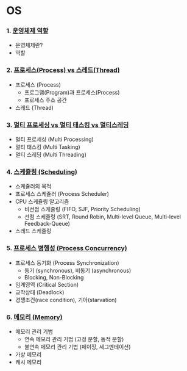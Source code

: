 # OS

### 1. [운영체제 역할](https://github.com/lja9702/CS_for_noob/blob/noob/OS/OS_Role.md)

- 운영체제란?
- 역할

### 2. [프로세스(Process) vs 스레드(Thread)](https://github.com/lja9702/CS_for_noob/blob/noob/OS/Process_Thread.md)

- 프로세스 (Process)
  - 프로그램(Program)과 프로세스(Process)
  - 프로세스 주소 공간
- 스레드 (Thread)

### 3. [멀티 프로세싱 vs 멀티 태스킹 vs 멀티스레딩](https://github.com/lja9702/CS_for_noob/blob/noob/OS/multi-processing_tasking_threading.md)

- 멀티 프로세싱 (Multi Processing)
- 멀티 태스킹 (Multi Tasking)
- 멀티 스레딩 (Multi Threading)

### 4. [스케쥴링 (Scheduling)](https://github.com/lja9702/CS_for_noob/blob/noob/OS/scheduling.md)

- 스케쥴러의 목적
- 프로세스 스케쥴러 (Process Scheduler)
- CPU 스케쥴링 알고리즘
  - 비선점 스케쥴링 (FIFO, SJF, Priority Scheduling)
  - 선점 스케쥴링 (SRT, Round Robin, Multi-level Queue, Multi-level Feedback-Queue)
- 스레드 스케쥴링

### 5. [프로세스 병행성 (Process Concurrency)](https://github.com/lja9702/CS_for_noob/blob/noob/OS/Process_Concurrency.md)

- 프로세스 동기화 (Process Synchronization)
  - 동기 (synchronous), 비동기 (asynchronous)
  - Blocking, Non-Blocking
- 임계영역 (Critical Section)
- 교착상태 (Deadlock)
- 경쟁조건(race condition), 기아(starvation)

### 6. [메모리 (Memory)](https://github.com/lja9702/CS_for_noob/blob/noob/OS/Memory.md)

- 메모리 관리 기법
  - 연속 메모리 관리 기법 (고정 분할, 동적 분할)
  - 불연속 메모리 관리 기법 (페이징, 세그멘테이션)
- 가상 메모리
- 캐시 메모리
